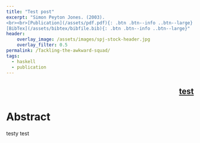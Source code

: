 ```yaml
---
title: "Test post"
excerpt: "Simon Peyton Jones. (2003).
<br><br>[Publication](/assets/pdf.pdf){: .btn .btn--info ..btn--large}
[BibTex](/assets/bibtex/bibfile.bib){: .btn .btn--info ..btn--large}"
header:
    overlay_image: /assets/images/spj-stock-header.jpg 
    overlay_filter: 0.5
permalink: /Tackling-the-awkward-squad/
tags: 
  - haskell 
  - publication 
---
```

<div style="text-align: right"><h2><a href ="https://popl22.sigplan.org/"> test </a></h2></div>

# Abstract 
testy test


